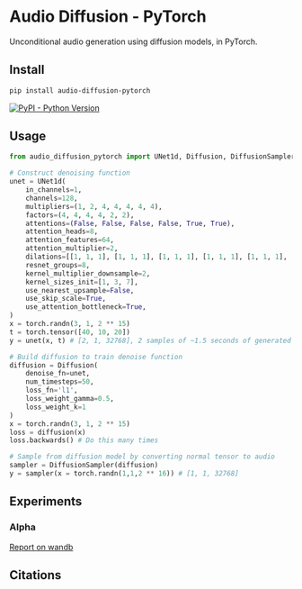 
# Audio Diffusion - PyTorch

Unconditional audio generation using diffusion models, in PyTorch. 

## Install

```bash
pip install audio-diffusion-pytorch 
```

[![PyPI - Python Version](https://img.shields.io/pypi/v/audio-diffusion-pytorch?style=flat&colorA=0f0f0f&colorB=0f0f0f)](https://pypi.org/project/audio-diffusion-pytorch/) 

## Usage

```py
from audio_diffusion_pytorch import UNet1d, Diffusion, DiffusionSampler

# Construct denoising function 
unet = UNet1d(
    in_channels=1,
    channels=128,
    multipliers=(1, 2, 4, 4, 4, 4, 4),
    factors=(4, 4, 4, 4, 2, 2),
    attentions=(False, False, False, False, True, True),
    attention_heads=8,
    attention_features=64,
    attention_multiplier=2,
    dilations=[[1, 1, 1], [1, 1, 1], [1, 1, 1], [1, 1, 1], [1, 1, 1], [1, 1, 1]],
    resnet_groups=8,
    kernel_multiplier_downsample=2,
    kernel_sizes_init=[1, 3, 7],
    use_nearest_upsample=False,
    use_skip_scale=True,
    use_attention_bottleneck=True,  
)
x = torch.randn(3, 1, 2 ** 15) 
t = torch.tensor([40, 10, 20])
y = unet(x, t) # [2, 1, 32768], 2 samples of ~1.5 seconds of generated audio at 22kHz 

# Build diffusion to train denoise function
diffusion = Diffusion(
    denoise_fn=unet,
    num_timesteps=50,
    loss_fn='l1', 
    loss_weight_gamma=0.5,
    loss_weight_k=1
)
x = torch.randn(3, 1, 2 ** 15)
loss = diffusion(x)
loss.backwards() # Do this many times 

# Sample from diffusion model by converting normal tensor to audio 
sampler = DiffusionSampler(diffusion)
y = sampler(x = torch.randn(1,1,2 ** 16)) # [1, 1, 32768] 
```

## Experiments 

### Alpha 
[Report on wandb](https://wandb.ai/schneider/audio/reports/Audio-Diffusion-UNet-Alpha---VmlldzoyMjk3MzIz)



## Citations 

```bibtex
```
